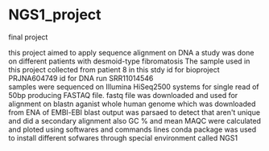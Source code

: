 # NGS1_project
final project

this project aimed to apply sequence alignment on DNA 
a study was done on different patients with desmoid-type fibromatosis
The sample used in this project collected from patient 8 in this stdy
id for bioproject PRJNA604749
id for DNA run SRR11014546	
samples were sequenced on Illumina HiSeq2500 systems for single read of 50bp producing FASTAQ file. fastq file was downloaded and used for alignment on blastn aganist whole human genome which was downloaded from ENA of EMBl-EBI
blast output was parsaed to detect that aren't unique and did a secondary alignment
also GC % and mean MAQC were calculated and ploted using softwares and commands lines
conda package was used to install different sofwares through special environment called NGS1
